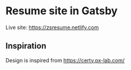 # Resume site in Gatsby

Live site: https://zsresume.netlify.com

## Inspiration

Design is inspired from https://certy.px-lab.com/
